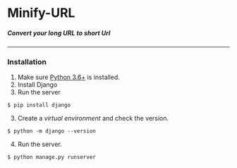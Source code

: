 # Minify-URL

<h5> Convert your long URL to short Url </h5>

<hr>

<h3>Installation </h3>
 
1. Make sure [Python 3.6+](https://www.python.org/downloads/) is installed. 
2. Install Django
3. Run the server

```
$ pip install django
```

3. Create a _virtual environment_ and check the version. 

```
$ python -m django --version
```

4. Run the server.  

```
$ python manage.py runserver
``` 
